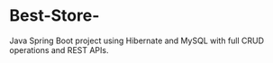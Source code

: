 # Best-Store-
Java Spring Boot project using Hibernate and MySQL with full CRUD operations and REST APIs.
